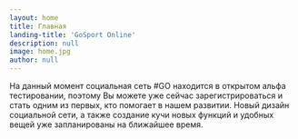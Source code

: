 ```yaml
---
layout: home
title: Главная
landing-title: 'GoSport Online'
description: null
image: home.jpg
author: null
---
```


На данный момент социальная сеть #GO находится в открытом альфа тестировании, поэтому Вы можете уже сейчас
зарегистрироваться и стать одним из первых, кто помогает в нашем развитии. Новый дизайн социальной сети,
а также создание кучи новых функций и удобных вещей уже запланированы на ближайшее время.
